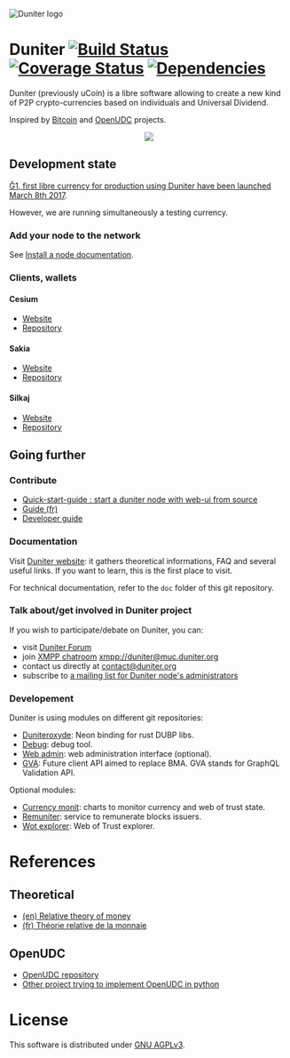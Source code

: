 ![Duniter logo](https://git.duniter.org/nodes/typescript/duniter/raw/dev/images/250%C3%97250.png)

# Duniter [![Build Status](https://api.travis-ci.org/duniter/duniter.png)](https://travis-ci.org/duniter/duniter) [![Coverage Status](https://coveralls.io/repos/github/duniter/duniter/badge.svg?branch=master)](https://coveralls.io/github/duniter/duniter?branch=master) [![Dependencies](https://david-dm.org/duniter/duniter.svg)](https://david-dm.org/duniter/duniter)

Duniter (previously uCoin) is a libre software allowing to create a new kind of P2P crypto-currencies based on individuals and Universal Dividend.

Inspired by [Bitcoin](https://github.com/bitcoin/bitcoin) and [OpenUDC](https://github.com/Open-UDC/open-udc) projects.

<p align="center"><img src="https://git.duniter.org/nodes/typescript/duniter/raw/dev/images/duniter_admin_g1.png" /></p>

## Development state

[Ğ1, first libre currency for production using Duniter have been launched March 8th 2017](https://en.duniter.org/g1-go/).

However, we are running simultaneously a testing currency.

### Add your node to the network

See [Install a node documentation](https://duniter.org/en/wiki/duniter/install/).

### Clients, wallets

#### Cesium

- [Website](https://cesium.app/)
- [Repository](https://git.duniter.org/clients/cesium-grp/cesium)

#### Sakia

- [Website](http://sakia-wallet.org)
- [Repository](https://git.duniter.org/clients/python/sakia)

#### Silkaj

- [Website](https://silkaj.duniter.org)
- [Repository](https://git.duniter.org/clients/python/silkaj)

## Going further

### Contribute

- [Quick-start-guide : start a duniter node with web-ui from source](https://git.duniter.org/nodes/typescript/duniter/blob/dev/doc/quick-start.md)
- [Guide (fr)](https://git.duniter.org/nodes/typescript/duniter/blob/dev/doc/contribute-french.md)
- [Developer guide](https://git.duniter.org/nodes/typescript/duniter/blob/dev/doc/developer-guide.md)

### Documentation

Visit [Duniter website](https://duniter.org): it gathers theoretical informations, FAQ and several useful links. If you want to learn, this is the first place to visit.

For technical documentation, refer to the `doc` folder of this git repository.

### Talk about/get involved in Duniter project

If you wish to participate/debate on Duniter, you can:

- visit [Duniter Forum](https://forum.duniter.org)
- join [XMPP chatroom](https://chat.duniter.org) [xmpp://duniter@muc.duniter.org](xmpp://duniter@muc.duniter.org)
- contact us directly at [contact@duniter.org](mailto:contact@duniter.org)
- subscribe to [a mailing list for Duniter node's administrators](https://listes.aquilenet.fr/sympa/subscribe/duniter-node-admins)

### Developement

Duniter is using modules on different git repositories:

- [Duniteroxyde](https://git.duniter.org/nodes/typescript/duniteroxyde): Neon binding for rust DUBP libs.
- [Debug](https://github.com/duniter/duniter-debug): debug tool.
- [Web admin](https://git.duniter.org/nodes/typescript/modules/duniter-ui): web administration interface (optional).
- [GVA](https://git.duniter.org/nodes/typescript/modules/gva-api): Future client API aimed to replace BMA. GVA stands for GraphQL Validation API.

Optional modules:

- [Currency monit](https://git.duniter.org/nodes/typescript/modules/duniter-currency-monit): charts to monitor currency and web of trust state.
- [Remuniter](https://github.com/duniter/remuniter): service to remunerate blocks issuers.
- [Wot explorer](https://github.com/c-geek/wotex): Web of Trust explorer.

# References

## Theoretical

- [(en) Relative theory of money](http://en.trm.creationmonetaire.info)
- [(fr) Théorie relative de la monnaie](http://trm.creationmonetaire.info)

## OpenUDC

- [OpenUDC repository](https://github.com/Open-UDC/open-udc)
- [Other project trying to implement OpenUDC in python](https://github.com/canercandan/django-openudc)

# License

This software is distributed under [GNU AGPLv3](https://git.duniter.org/nodes/typescript/duniter/blob/dev/LICENSE).
